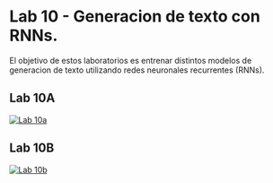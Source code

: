 # Lab 10 - Generacion de texto con RNNs.

El objetivo de estos laboratorios es entrenar distintos modelos de generacion de texto utilizando redes neuronales recurrentes (RNNs).

## Lab 10A

[![Lab 10a](https://colab.research.google.com/assets/colab-badge.svg)](https://colab.research.google.com/github/FCEIA-AAII/lab10/blob/master/lab10-a.ipynb)


## Lab 10B

[![Lab 10b](https://colab.research.google.com/assets/colab-badge.svg)](https://colab.research.google.com/github/FCEIA-AAII/lab10/blob/master/lab10-b.ipynb)
